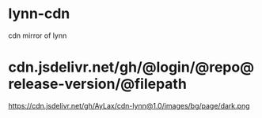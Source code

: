 # lynn-cdn
cdn mirror of lynn

# cdn.jsdelivr.net/gh/@login/@repo@release-version/@filepath
https://cdn.jsdelivr.net/gh/AyLax/cdn-lynn@1.0/images/bg/page/dark.png
